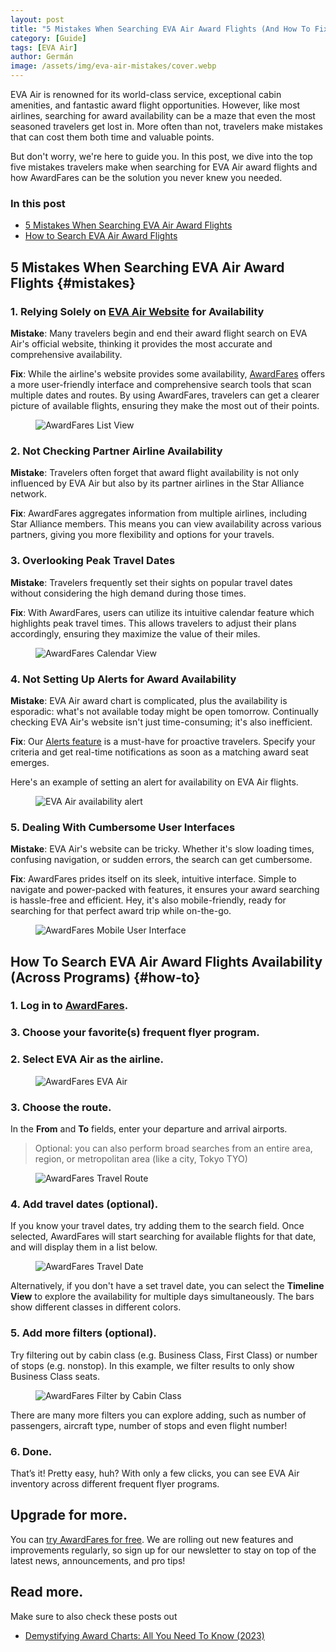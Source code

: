 ```yaml
---
layout: post
title: "5 Mistakes When Searching EVA Air Award Flights (And How To Fix Them)"
category: [Guide]
tags: [EVA Air]
author: Germán
image: /assets/img/eva-air-mistakes/cover.webp
---
```



EVA Air is renowned for its world-class service, exceptional cabin amenities, and fantastic award flight opportunities. However, like most airlines, searching for award availability can be a maze that even the most seasoned travelers get lost in. More often than not, travelers make mistakes that can cost them both time and valuable points.

But don't worry, we're here to guide you. In this post, we dive into the top five mistakes travelers make when searching for EVA Air award flights and how AwardFares can be the solution you never knew you needed.


### In this post

- [5 Mistakes When Searching EVA Air Award Flights](#mistakes)
- [How to Search EVA Air Award Flights](#how-to)


## 5 Mistakes When Searching EVA Air Award Flights {#mistakes}

### 1. Relying Solely on [EVA Air Website](https://www.evaair.com/) for Availability

**Mistake**: Many travelers begin and end their award flight search on EVA Air's official website, thinking it provides the most accurate and comprehensive availability.

**Fix**: While the airline's website provides some availability, [AwardFares](https://awardfares.com/search?..;a:BR#) offers a more user-friendly interface and comprehensive search tools that scan multiple dates and routes. By using AwardFares, travelers can get a clearer picture of available flights, ensuring they make the most out of their points.

<figure>
<img src="../assets/img/eva-air-mistakes/list-view.webp" alt="AwardFares List View" />
</figure>

### 2. Not Checking Partner Airline Availability

**Mistake**: Travelers often forget that award flight availability is not only influenced by EVA Air but also by its partner airlines in the Star Alliance network.

**Fix**: AwardFares aggregates information from multiple airlines, including Star Alliance members. This means you can view availability across various partners, giving you more flexibility and options for your travels.


### 3. Overlooking Peak Travel Dates

**Mistake**: Travelers frequently set their sights on popular travel dates without considering the high demand during those times.

**Fix**: With AwardFares, users can utilize its intuitive calendar feature which highlights peak travel times. This allows travelers to adjust their plans accordingly, ensuring they maximize the value of their miles.

<figure>
<img src="../assets/img/eva-air-mistakes/timeline-view.webp" alt="AwardFares Calendar View" />
</figure>


### 4. Not Setting Up Alerts for Award Availability

**Mistake**: EVA Air award chart is complicated, plus the availability is esporadic: what's not available today might be open tomorrow. Continually checking EVA Air's website isn't just time-consuming; it's also inefficient.

**Fix**: Our [Alerts feature](https://blog.awardfares.com/alerts/) is a must-have for proactive travelers. Specify your criteria and get real-time notifications as soon as a matching award seat emerges.

Here's an example of setting an alert for availability on EVA Air flights.

<figure>
<img src="../assets/img/eva-air-mistakes/alert.webp" alt="EVA Air availability alert" />
</figure>



### 5. Dealing With Cumbersome User Interfaces

**Mistake**: EVA Air's website can be tricky. Whether it's slow loading times, confusing navigation, or sudden errors, the search can get cumbersome.

**Fix**: AwardFares prides itself on its sleek, intuitive interface. Simple to navigate and power-packed with features, it ensures your award searching is hassle-free and efficient. Hey, it's also mobile-friendly, ready for searching for that perfect award trip while on-the-go.

<figure>
<img src="../assets/img/eva-air-mistakes/mobile.webp" alt="AwardFares Mobile User Interface" />
</figure>


## How To Search EVA Air Award Flights Availability (Across Programs) {#how-to}

### 1. Log in to [AwardFares](https://awardfares.com).

### 3. Choose your favorite(s) frequent flyer program.

### 2. Select **EVA Air** as the airline.

<figure>
<img src="../assets/img/eva-air-mistakes/airline.webp" alt="AwardFares EVA Air" />
</figure>

### 3. Choose the route.

In the **From** and **To** fields, enter your departure and arrival airports.

> Optional: you can also perform broad searches from an entire area, region, or metropolitan area (like a city, Tokyo TYO)

<figure>
<img src="../assets/img/eva-air-mistakes/route.webp" alt="AwardFares Travel Route" />
</figure>


### 4. Add travel dates (optional).

If you know your travel dates, try adding them to the search field. Once selected, AwardFares will start searching for available flights for that date, and will display them in a list below.

<figure>
<img src="../assets/img/eva-air-mistakes/travel-date.webp" alt="AwardFares Travel Date" />
</figure>

Alternatively, if you don't have a set travel date, you can select the **Timeline View** to explore the availability for multiple days simultaneously. The bars show different classes in different colors.


### 5. Add more filters (optional).

Try filtering out by cabin class (e.g. Business Class, First Class) or number of stops (e.g. nonstop). In this example, we filter results to only show Business Class seats.

<figure>
<img src="../assets/img/eva-air-mistakes/filter-cabin.webp" alt="AwardFares Filter by Cabin Class" />
</figure>

There are many more filters you can explore adding, such as number of passengers, aircraft type, number of stops and even flight number!

### 6. Done.

That’s it! Pretty easy, huh? With only a few clicks, you can see EVA Air inventory across different frequent flyer programs.


## Upgrade for more.


You can [try AwardFares for free](https://awardfares.com/). We are rolling out new features and improvements regularly, so sign up for our newsletter to stay on top of the latest news, announcements, and pro tips!


## Read more.

Make sure to also check these posts out

- [Demystifying Award Charts: All You Need To Know (2023)](https://blog.awardfares.com/demystifying-award-charts/)